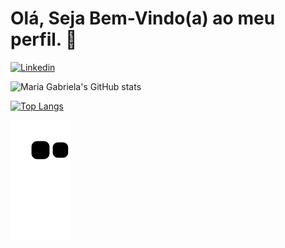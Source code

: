 # Olá, Seja Bem-Vindo(a) ao meu perfil. 🥰


[![Linkedin](https://img.shields.io/badge/LinkedIn-0077B5?style=for-the-badge&logo=linkedin&logoColor=white)](https://www.linkedin.com/in/gabriela-anselmo-623291230/)


![Maria Gabriela's GitHub stats](https://github-readme-stats.vercel.app/api?username=gabrielaanselmo&show_icons=true&theme=tokyonight)

[![Top Langs](https://github-readme-stats.vercel.app/api/top-langs/?username=gabrielaanselmo&layout=compact&langs_count=7&theme=tokyonight)](https://github.com/gabrielaanselmo/github-readme-stats)

![Snake animation](https://github.com/rafaballerini/rafaballerini/blob/output/github-contribution-grid-snake.svg)

